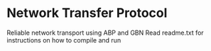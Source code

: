 # Network Transfer Protocol
Reliable network transport using ABP and GBN
Read readme.txt for instructions on how to compile and run
